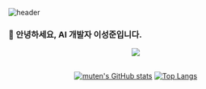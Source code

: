 ![header](https://capsule-render.vercel.app/api?type=waving&color=timeGradient&height=200&section=header&text=muten&desc=welcome&fontSize=90&fontAlignY=33&descAlign=61&descAlignY=51)
### 👋 안녕하세요, AI 개발자 이성준입니다.
<!--
🌱 I’m currently learning Python, Tensorflow, Keras, Django REST Framework, React.
📫 How to reach me juhnmayer@gmail.com
-->

<div align="center">
  <img src="https://img.shields.io/badge/Python-3766AB?style=flat-square&logo=Python&logoColor=white"/></a>
  <br>
  <br>
  
  [![muten's GitHub stats](https://github-readme-stats.vercel.app/api?username=muten-dev&show_icons=true&theme=onedark)](https://github.com/muten-dev/)
  [![Top Langs](https://github-readme-stats.vercel.app/api/top-langs/?username=muten-dev&layout=compact)](https://github.com/muten-dev/)
</div>

<!---
**muten-dev/muten-dev** is a ✨ _special_ ✨ repository because its `README.md` (this file) appears on your GitHub profile.

Here are some ideas to get you started:

- 🔭 I’m currently working on ...
- 🌱 I’m currently learning ...
- 👯 I’m looking to collaborate on ...
- 🤔 I’m looking for help with ...
- 💬 Ask me about ...
- 📫 How to reach me: ...
- 😄 Pronouns: ...
- ⚡ Fun fact: ...
-->
